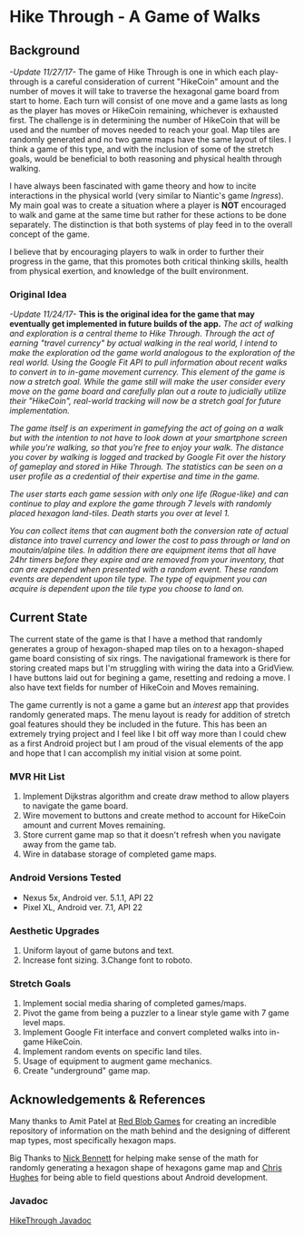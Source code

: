# Hike Through - A Game of Walks #

## Background ##
*-Update 11/27/17-* The game of Hike Through is one in which each play-through is a careful consideration of current "HikeCoin" amount and the number of moves it will take to traverse the hexagonal game board from start to home. Each turn will consist of one move and a game lasts as long as the player has moves or HikeCoin remaining, whichever is exhausted first. The challenge is in determining the number of HikeCoin that will be used and the number of moves needed to reach your goal. Map tiles are randomly generated and no two game maps have the same layout of tiles. I think a game of this type, and with the inclusion of some of the stretch goals, would be beneficial to both reasoning and physical health through walking.

I have always been fascinated with game theory and how to incite interactions in the physical world (very similar to Niantic's game *Ingress*). My main goal was to create a situation where a player is **NOT** encouraged to walk and game at the same time but rather for these actions to be done separately. The distinction is that both systems of play feed in to the overall concept of the game.

I believe that by encouraging players to walk in order to further their progress in the game, that this promotes both critical thinking skills, health from physical exertion, and knowledge of the built environment.

### Original Idea ###
*-Update 11/24/17-* **This is the original idea for the game that may eventually get implemented in future builds of the app.** *The act of walking and exploration is a central theme to _Hike Through_. Through the act of earning "travel currency" by actual walking in the real world, I intend to make the exploration od the game world analogous to the exploration of the real world. Using the Google Fit API to pull information about recent walks to convert in to in-game movement currency. This element of the game is now a stretch goal. While the game still will make the user consider every move on the game board and carefully plan out a route to judicially utilize their "HikeCoin", real-world tracking will now be a stretch goal for future implementation.*

*The game itself is an experiment in gamefying the act of going on a walk but with the intention to not have to look down at your smartphone screen while you're walking, so that you're free to enjoy your walk. The distance you cover by walking is logged and tracked by Google Fit over the history of gameplay and stored in _Hike Through_. The statistics can be seen on a user profile as a credential of their expertise and time in the game.*

*The user starts each game session with only one life (Rogue-like) and can continue to play and explore the game through 7 levels with randomly placed hexagon land-tiles. Death starts you over at level 1.*

*You can collect items that can augment both the conversion rate of actual distance into travel currency and lower the cost to pass through or land on moutain/alpine tiles. In addition there are equipment items that all have 24hr timers before they expire and are removed from your inventory, that can are expended when presented with a random event. These random events are dependent upon tile type. The type of equipment you can acquire is dependent upon the tile type you choose to land on.*

## Current State ##
The current state of the game is that I have a method that randomly generates a group of hexagon-shaped map tiles on to a hexagon-shaped game board consisting of six rings. The navigational framework is there for storing created maps but I'm struggling with wiring the data into a GridView. I have buttons laid out for begining a game, resetting and redoing a move. I also have text fields for number of HikeCoin and Moves remaining.

The game currently is not a game a game but an *interest* app that provides randomly generated maps. The menu layout is ready for addition of stretch goal features should they be included in the future. This has been an extremely trying project and I feel like I bit off way more than I could chew as a first Android project but I am proud of the visual elements of the app and hope that I can accomplish my initial vision at some point.

### MVR Hit List ###

1. Implement Dijkstras algorithm and create draw method to allow players to navigate the game board.
2. Wire movement to buttons and create method to account for HikeCoin amount and current Moves remaining. 
3. Store current game map so that it doesn't refresh when you navigate away from the game tab.
4. Wire in database storage of completed game maps.

### Android Versions Tested ###

- Nexus 5x, Android ver. 5.1.1, API 22
- Pixel XL, Android ver. 7.1, API 22

### Aesthetic Upgrades ###

1. Uniform layout of game butons and text.
2. Increase font sizing.
3.Change font to roboto.

### Stretch Goals ###

1. Implement social media sharing of completed games/maps.
2. Pivot the game from being a puzzler to a linear style game with 7 game level maps.
3. Implement Google Fit interface and convert completed walks into in-game HikeCoin.
4. Implement random events on specific land tiles.
5. Usage of equipment to augment game mechanics.
6. Create "underground" game map.


## Acknowledgements & References ##

Many thanks to Amit Patel at [Red Blob Games](https://www.redblobgames.com// "Red Blob Games") for creating an incredible repository of information on the math behind and the designing of different map types, most specifically hexagon maps. 

Big Thanks to [Nick Bennett](https://github.com/nick-bennett// "Nick Bennett") for helping make sense of the math for randomly generating a hexagon shape of hexagons game map and [Chris Hughes](https://github.com/cfhughes// "Chris Hughes") for being able to field questions about Android development.

### Javadoc ###

[HikeThrough Javadoc](api)


